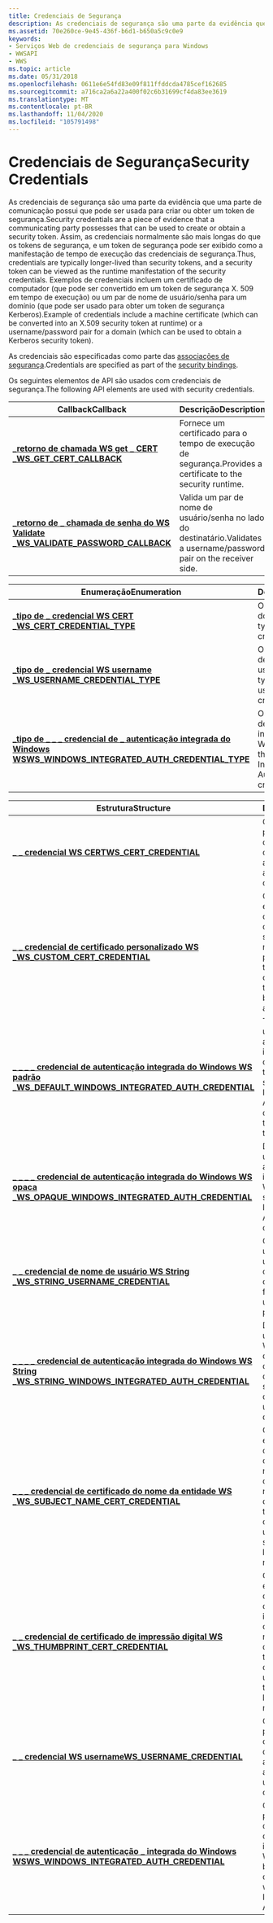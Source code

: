 ```yaml
---
title: Credenciais de Segurança
description: As credenciais de segurança são uma parte da evidência que uma parte de comunicação possui que pode ser usada para criar ou obter um token de segurança.
ms.assetid: 70e260ce-9e45-436f-b6d1-b650a5c9c0e9
keywords:
- Serviços Web de credenciais de segurança para Windows
- WWSAPI
- WWS
ms.topic: article
ms.date: 05/31/2018
ms.openlocfilehash: 0611e6e54fd83e09f811ffddcda4785cef162685
ms.sourcegitcommit: a716ca2a6a22a400f02c6b31699cf4da83ee3619
ms.translationtype: MT
ms.contentlocale: pt-BR
ms.lasthandoff: 11/04/2020
ms.locfileid: "105791498"
---
```

# <a name="security-credentials"></a><span data-ttu-id="6d005-106">Credenciais de Segurança</span><span class="sxs-lookup"><span data-stu-id="6d005-106">Security Credentials</span></span>

<span data-ttu-id="6d005-107">As credenciais de segurança são uma parte da evidência que uma parte de comunicação possui que pode ser usada para criar ou obter um token de segurança.</span><span class="sxs-lookup"><span data-stu-id="6d005-107">Security credentials are a piece of evidence that a communicating party possesses that can be used to create or obtain a security token.</span></span> <span data-ttu-id="6d005-108">Assim, as credenciais normalmente são mais longas do que os tokens de segurança, e um token de segurança pode ser exibido como a manifestação de tempo de execução das credenciais de segurança.</span><span class="sxs-lookup"><span data-stu-id="6d005-108">Thus, credentials are typically longer-lived than security tokens, and a security token can be viewed as the runtime manifestation of the security credentials.</span></span> <span data-ttu-id="6d005-109">Exemplos de credenciais incluem um certificado de computador (que pode ser convertido em um token de segurança X. 509 em tempo de execução) ou um par de nome de usuário/senha para um domínio (que pode ser usado para obter um token de segurança Kerberos).</span><span class="sxs-lookup"><span data-stu-id="6d005-109">Example of credentials include a machine certificate (which can be converted into an X.509 security token at runtime) or a username/password pair for a domain (which can be used to obtain a Kerberos security token).</span></span>


<span data-ttu-id="6d005-110">As credenciais são especificadas como parte das [associações de segurança](security-bindings.md).</span><span class="sxs-lookup"><span data-stu-id="6d005-110">Credentials are specified as part of the [security bindings](security-bindings.md).</span></span>

<span data-ttu-id="6d005-111">Os seguintes elementos de API são usados com credenciais de segurança.</span><span class="sxs-lookup"><span data-stu-id="6d005-111">The following API elements are used with security credentials.</span></span>

| <span data-ttu-id="6d005-112">Callback</span><span class="sxs-lookup"><span data-stu-id="6d005-112">Callback</span></span>                                                                  | <span data-ttu-id="6d005-113">Descrição</span><span class="sxs-lookup"><span data-stu-id="6d005-113">Description</span></span>                                              |
|---------------------------------------------------------------------------|----------------------------------------------------------|
| [<span data-ttu-id="6d005-114">**\_retorno de chamada WS get \_ CERT \_**</span><span class="sxs-lookup"><span data-stu-id="6d005-114">**WS\_GET\_CERT\_CALLBACK**</span></span>](/windows/desktop/api/WebServices/nc-webservices-ws_get_cert_callback)                   | <span data-ttu-id="6d005-115">Fornece um certificado para o tempo de execução de segurança.</span><span class="sxs-lookup"><span data-stu-id="6d005-115">Provides a certificate to the security runtime.</span></span>          |
| [<span data-ttu-id="6d005-116">**\_retorno de \_ chamada de senha do WS Validate \_**</span><span class="sxs-lookup"><span data-stu-id="6d005-116">**WS\_VALIDATE\_PASSWORD\_CALLBACK**</span></span>](/windows/desktop/api/WebServices/nc-webservices-ws_validate_password_callback) | <span data-ttu-id="6d005-117">Valida um par de nome de usuário/senha no lado do destinatário.</span><span class="sxs-lookup"><span data-stu-id="6d005-117">Validates a username/password pair on the receiver side.</span></span> |



 



| <span data-ttu-id="6d005-118">Enumeração</span><span class="sxs-lookup"><span data-stu-id="6d005-118">Enumeration</span></span>                                                                                           | <span data-ttu-id="6d005-119">Descrição</span><span class="sxs-lookup"><span data-stu-id="6d005-119">Description</span></span>                                                   |
|-------------------------------------------------------------------------------------------------------|---------------------------------------------------------------|
| [<span data-ttu-id="6d005-120">**\_tipo de \_ credencial WS CERT \_**</span><span class="sxs-lookup"><span data-stu-id="6d005-120">**WS\_CERT\_CREDENTIAL\_TYPE**</span></span>](/windows/desktop/api/WebServices/ne-webservices-ws_cert_credential_type)                                         | <span data-ttu-id="6d005-121">O tipo da credencial do certificado.</span><span class="sxs-lookup"><span data-stu-id="6d005-121">The type of the certificate credential.</span></span>                       |
| [<span data-ttu-id="6d005-122">**\_tipo de \_ credencial WS username \_**</span><span class="sxs-lookup"><span data-stu-id="6d005-122">**WS\_USERNAME\_CREDENTIAL\_TYPE**</span></span>](/windows/desktop/api/WebServices/ne-webservices-ws_username_credential_type)                                 | <span data-ttu-id="6d005-123">O tipo de credencial de nome de usuário/senha.</span><span class="sxs-lookup"><span data-stu-id="6d005-123">The type of the username/password credential.</span></span>                 |
| [<span data-ttu-id="6d005-124">**\_tipo de \_ \_ \_ credencial de \_ autenticação integrada do Windows WS**</span><span class="sxs-lookup"><span data-stu-id="6d005-124">**WS\_WINDOWS\_INTEGRATED\_AUTH\_CREDENTIAL\_TYPE**</span></span>](/windows/desktop/api/WebServices/ne-webservices-ws_windows_integrated_auth_credential_type) | <span data-ttu-id="6d005-125">O tipo da credencial de autenticação integrada do Windows.</span><span class="sxs-lookup"><span data-stu-id="6d005-125">The type of the Windows Integrated Authentication credential.</span></span> |



 



| <span data-ttu-id="6d005-126">Estrutura</span><span class="sxs-lookup"><span data-stu-id="6d005-126">Structure</span></span>                                                                                                   | <span data-ttu-id="6d005-127">Descrição</span><span class="sxs-lookup"><span data-stu-id="6d005-127">Description</span></span>                                                                                                           |
|-------------------------------------------------------------------------------------------------------------|-----------------------------------------------------------------------------------------------------------------------|
| [<span data-ttu-id="6d005-128">**\_ \_ credencial WS CERT**</span><span class="sxs-lookup"><span data-stu-id="6d005-128">**WS\_CERT\_CREDENTIAL**</span></span>](/windows/desktop/api/WebServices/ns-webservices-ws_cert_credential)                                                          | <span data-ttu-id="6d005-129">O tipo base abstrato para todos os tipos de credencial de certificado.</span><span class="sxs-lookup"><span data-stu-id="6d005-129">The abstract base type for all certificate credential types.</span></span>                                                          |
| [<span data-ttu-id="6d005-130">**\_ \_ credencial de certificado personalizado WS \_**</span><span class="sxs-lookup"><span data-stu-id="6d005-130">**WS\_CUSTOM\_CERT\_CREDENTIAL**</span></span>](/windows/desktop/api/WebServices/ns-webservices-ws_custom_cert_credential)                                           | <span data-ttu-id="6d005-131">O tipo para especificar uma credencial de certificado que deve ser fornecida por um retorno de chamada para o aplicativo.</span><span class="sxs-lookup"><span data-stu-id="6d005-131">The type for specifying a certificate credential that is to be supplied by a callback to the application.</span></span>             |
| [<span data-ttu-id="6d005-132">**\_ \_ \_ \_ credencial de autenticação integrada do Windows WS padrão \_**</span><span class="sxs-lookup"><span data-stu-id="6d005-132">**WS\_DEFAULT\_WINDOWS\_INTEGRATED\_AUTH\_CREDENTIAL**</span></span>](/windows/desktop/api/WebServices/ns-webservices-ws_default_windows_integrated_auth_credential) | <span data-ttu-id="6d005-133">Tipo para fornecer uma credencial de autenticação integrada do Windows com base no token de thread atual.</span><span class="sxs-lookup"><span data-stu-id="6d005-133">Type for supplying a Windows Integrated Authentication credential based on the current thread token.</span></span>                  |
| [<span data-ttu-id="6d005-134">**\_ \_ \_ \_ credencial de autenticação integrada do Windows WS opaca \_**</span><span class="sxs-lookup"><span data-stu-id="6d005-134">**WS\_OPAQUE\_WINDOWS\_INTEGRATED\_AUTH\_CREDENTIAL**</span></span>](/windows/desktop/api/WebServices/ns-webservices-ws_opaque_windows_integrated_auth_credential)   | <span data-ttu-id="6d005-135">Digite para fornecer uma credencial de autenticação integrada do Windows.</span><span class="sxs-lookup"><span data-stu-id="6d005-135">Type for supplying a Windows Integrated Authentication credential.</span></span>                                                    |
| [<span data-ttu-id="6d005-136">**\_ \_ credencial de nome de usuário WS String \_**</span><span class="sxs-lookup"><span data-stu-id="6d005-136">**WS\_STRING\_USERNAME\_CREDENTIAL**</span></span>](/windows/desktop/api/WebServices/ns-webservices-ws_string_username_credential)                                   | <span data-ttu-id="6d005-137">O tipo para fornecer um par de nome de usuário/senha como cadeias de caracteres.</span><span class="sxs-lookup"><span data-stu-id="6d005-137">The type for supplying a username/password pair as strings.</span></span>                                                           |
| [<span data-ttu-id="6d005-138">**\_ \_ \_ \_ credencial de autenticação integrada do Windows WS String \_**</span><span class="sxs-lookup"><span data-stu-id="6d005-138">**WS\_STRING\_WINDOWS\_INTEGRATED\_AUTH\_CREDENTIAL**</span></span>](/windows/desktop/api/WebServices/ns-webservices-ws_string_windows_integrated_auth_credential)   | <span data-ttu-id="6d005-139">Digite para fornecer uma credencial do Windows como nome de usuário, senha e cadeias de caracteres de domínio.</span><span class="sxs-lookup"><span data-stu-id="6d005-139">Type for supplying a Windows credential as username, password, domain strings.</span></span>                                        |
| [<span data-ttu-id="6d005-140">**\_ \_ \_ credencial de certificado do nome da entidade WS \_**</span><span class="sxs-lookup"><span data-stu-id="6d005-140">**WS\_SUBJECT\_NAME\_CERT\_CREDENTIAL**</span></span>](/windows/desktop/api/WebServices/ns-webservices-ws_subject_name_cert_credential)                              | <span data-ttu-id="6d005-141">O tipo para especificar uma credencial de certificado usando o nome da entidade do certificado, o local do repositório e o nome do repositório.</span><span class="sxs-lookup"><span data-stu-id="6d005-141">The type for specifying a certificate credential using the certificate's subject name, store location and store name.</span></span> |
| [<span data-ttu-id="6d005-142">**\_ \_ credencial de certificado de impressão digital WS \_**</span><span class="sxs-lookup"><span data-stu-id="6d005-142">**WS\_THUMBPRINT\_CERT\_CREDENTIAL**</span></span>](/windows/desktop/api/WebServices/ns-webservices-ws_thumbprint_cert_credential)                                   | <span data-ttu-id="6d005-143">O tipo para especificar uma credencial de certificado usando a impressão digital do certificado, o local do repositório e o nome do repositório.</span><span class="sxs-lookup"><span data-stu-id="6d005-143">The type for specifying a certificate credential using the certificate's thumbprint, store location and store name.</span></span>   |
| [<span data-ttu-id="6d005-144">**\_ \_ credencial WS username**</span><span class="sxs-lookup"><span data-stu-id="6d005-144">**WS\_USERNAME\_CREDENTIAL**</span></span>](/windows/desktop/api/WebServices/ns-webservices-ws_username_credential)                                                  | <span data-ttu-id="6d005-145">O tipo base abstrato para todas as credenciais de nome de usuário/senha.</span><span class="sxs-lookup"><span data-stu-id="6d005-145">The abstract base type for all username/password credentials.</span></span>                                                         |
| [<span data-ttu-id="6d005-146">**\_ \_ \_ credencial de autenticação \_ integrada do Windows WS**</span><span class="sxs-lookup"><span data-stu-id="6d005-146">**WS\_WINDOWS\_INTEGRATED\_AUTH\_CREDENTIAL**</span></span>](/windows/desktop/api/WebServices/ns-webservices-ws_windows_integrated_auth_credential)                  | <span data-ttu-id="6d005-147">O tipo base abstrato para todos os tipos de credenciais usados com a autenticação integrada do Windows.</span><span class="sxs-lookup"><span data-stu-id="6d005-147">The abstract base type for all credential types used with Windows Integrated Authentication.</span></span>                          |



 

 

 




